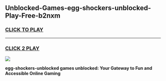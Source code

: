 
## Unblocked-Games-egg-shockers-unblocked-Play-Free-b2nxm
<h3>
<a href="https://premium76.site?title=egg-shockers-unblocked&ref=21A">CLICK TO PLAY</a></h3>
<hr>

<h3>
<a href="https://premium76.site?title=egg-shockers-unblocked&ref=21A">CLICK 2 PLAY</a>
  
</h3>

<a href="https://premium76.site?title=egg-shockers-unblocked&ref=21A"><img src="https://clearcache.store/games.png"></a>


**egg-shockers-unblocked games unblocked: Your Gateway to Fun and Accessible Online Gaming**
